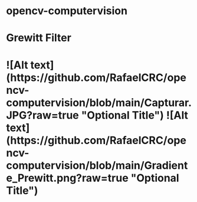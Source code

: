 # opencv-computervision
<h1>Grewitt Filter<h1>
![Alt text](https://github.com/RafaelCRC/opencv-computervision/blob/main/Capturar.JPG?raw=true "Optional Title")
![Alt text](https://github.com/RafaelCRC/opencv-computervision/blob/main/Gradiente_Prewitt.png?raw=true "Optional Title")
